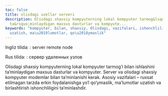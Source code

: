 ```yaml
---
toc: false
title: olisdagi uzellar serveri
description: Olisdagi shaxsiy kompyuterning lokal kompyuter tarmog&lsquo;i bilan ishlashini
  ta&rsquo;minlaydigan maxsus dasturlar va kompyute...
keywords: "kompyuter, bilan, shaxsiy, Olisdagi, vazifalari, ishonchliligini, birlashtirish,
  uzatish, ma\u2019lumotlar, qo\u2018ymaslik"
---
```


Ingliz tilida:
:   server remote node

Rus tilida:
:   сервер удаленных узлов

Olisdagi shaxsiy kompyuterning lokal kompyuter tarmog‘i bilan ishlashini ta’minlaydigan maxsus dasturlar va kompyuter. Server va olisdagi shaxsiy kompyuter modemlar bilan ta’minlanishi kerak. Asosiy vazifalari – ruxsat etilmagan tarzda erkin foydalanishga yo‘l qo‘ymaslik, ma’lumotlar uzatish va birlashtirish ishonchliligini ta’minlashdir.